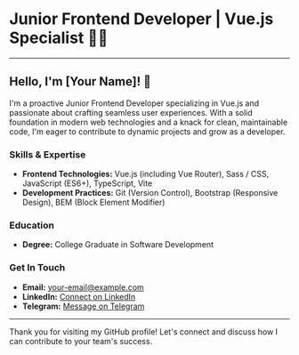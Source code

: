 # Junior Frontend Developer | Vue.js Specialist 👨‍💻

---

## Hello, I'm [Your Name]! 👋

I'm a proactive Junior Frontend Developer specializing in Vue.js and passionate about crafting seamless user experiences. With a solid foundation in modern web technologies and a knack for clean, maintainable code, I'm eager to contribute to dynamic projects and grow as a developer.

### Skills & Expertise

- **Frontend Technologies:** Vue.js (including Vue Router), Sass / CSS, JavaScript (ES6+), TypeScript, Vite
- **Development Practices:** Git (Version Control), Bootstrap (Responsive Design), BEM (Block Element Modifier)

### Education

- **Degree:** College Graduate in Software Development

### Get In Touch

- **Email:** [your-email@example.com](mailto:your-email@example.com)
- **LinkedIn:** [Connect on LinkedIn](https://www.linkedin.com/in/your-profile)
- **Telegram:** [Message on Telegram](https://t.me/your-telegram-handle)

---

Thank you for visiting my GitHub profile! Let's connect and discuss how I can contribute to your team's success.

<!--
**TaDmitry/TaDmitry** is a ✨ _special_ ✨ repository because its `README.md` (this file) appears on your GitHub profile.

Here are some ideas to get you started:

- 🔭 I’m currently working on ...
- 🌱 I’m currently learning ...
- 👯 I’m looking to collaborate on ...
- 🤔 I’m looking for help with ...
- 💬 Ask me about ...
- 📫 How to reach me: ...
- 😄 Pronouns: ...
- ⚡ Fun fact: ...
-->
